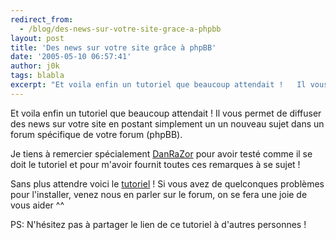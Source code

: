 ```yaml
---
redirect_from:
  - /blog/des-news-sur-votre-site-grace-a-phpbb
layout: post
title: 'Des news sur votre site grâce à phpBB'
date: '2005-05-10 06:57:41'
author: j0k
tags: blabla
excerpt: "Et voila enfin un tutoriel que beaucoup attendait !   Il vous permet de diffuser des news sur votre site en postant simplement un un nouveau sujet dans un forum spécifique de votre forum (phpBB).  \n  \nJe tiens à remercier spécialement [DanRaZor](http://danrazor.net/) pour avoir testé comme il se doit le tutoriel et pour m'avoir fournit toutes ces      …"
---
```


Et voila enfin un tutoriel que beaucoup attendait !   Il vous permet de diffuser des news sur votre site en postant simplement un un nouveau sujet dans un forum spécifique de votre forum (phpBB).

Je tiens à remercier spécialement [DanRaZor](http://danrazor.net/) pour avoir testé comme il se doit le tutoriel et pour m'avoir fournit toutes ces remarques à se sujet !

Sans plus attendre voici le [tutoriel](http://www.j0k3r.net/php-des-news-sur-votre-site-grace-a-phpbb-24.html) !   Si vous avez de quelconques problèmes pour l'installer, venez nous en parler sur le forum, on se fera une joie de vous aider ^^

PS: N'hésitez pas à partager le lien de ce tutoriel à d'autres personnes !
